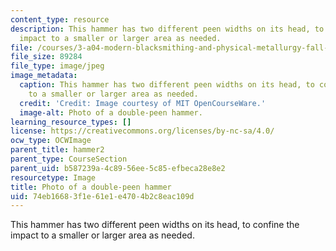 ```yaml
---
content_type: resource
description: This hammer has two different peen widths on its head, to confine the
  impact to a smaller or larger area as needed.
file: /courses/3-a04-modern-blacksmithing-and-physical-metallurgy-fall-2008/74eb16683f1e61e1e4704b2c8eac109d_018.jpg
file_size: 89284
file_type: image/jpeg
image_metadata:
  caption: This hammer has two different peen widths on its head, to confine the impact
    to a smaller or larger area as needed.
  credit: 'Credit: Image courtesy of MIT OpenCourseWare.'
  image-alt: Photo of a double-peen hammer.
learning_resource_types: []
license: https://creativecommons.org/licenses/by-nc-sa/4.0/
ocw_type: OCWImage
parent_title: hammer2
parent_type: CourseSection
parent_uid: b587239a-4c89-56ee-5c85-efbeca28e8e2
resourcetype: Image
title: Photo of a double-peen hammer
uid: 74eb1668-3f1e-61e1-e470-4b2c8eac109d
---
```

This hammer has two different peen widths on its head, to confine the impact to a smaller or larger area as needed.